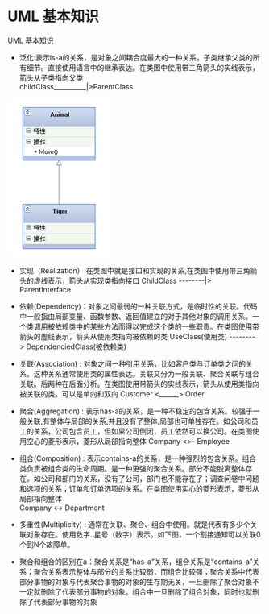 # UML 基本知识

UML 基本知识
- 泛化:表示is-a的关系，是对象之间耦合度最大的一种关系，子类继承父类的所有细节。直接使用语言中的继承表达。在类图中使用带三角箭头的实线表示，箭头从子类指向父类   
childClass__________|>ParentClass

![logo](../picture/generation2.gif)

- 实现（Realization）:在类图中就是接口和实现的关系,在类图中使用带三角箭头的虚线表示，箭头从实现类指向接口
    ChildClass --------|> ParentInterface
- 依赖(Dependency)：对象之间最弱的一种关联方式，是临时性的关联。代码中一般指由局部变量、函数参数、返回值建立的对于其他对象的调用关系。一个类调用被依赖类中的某些方法而得以完成这个类的一些职责。在类图使用带箭头的虚线表示，箭头从使用类指向被依赖的类
    UseClass(使用类) --------> DependenciedClass(被依赖类)
- 关联(Association) : 对象之间一种引用关系，比如客户类与订单类之间的关系。这种关系通常使用类的属性表达。关联又分为一般关联、聚合关联与组合关联。后两种在后面分析。在类图使用带箭头的实线表示，箭头从使用类指向被关联的类。可以是单向和双向
    Customer <______> Order
- 聚合(Aggregation) : 表示has-a的关系，是一种不稳定的包含关系。较强于一般关联,有整体与局部的关系,并且没有了整体,局部也可单独存在。如公司和员工的关系，公司包含员工，但如果公司倒闭，员工依然可以换公司。在类图使用空心的菱形表示，菱形从局部指向整体
    Company <>- Employee

- 组合(Composition) : 表示contains-a的关系，是一种强烈的包含关系。组合类负责被组合类的生命周期。是一种更强的聚合关系。部分不能脱离整体存在。如公司和部门的关系，没有了公司，部门也不能存在了；调查问卷中问题和选项的关系；订单和订单选项的关系。在类图使用实心的菱形表示，菱形从局部指向整体    
    Company <-> Department
- 多重性(Multiplicity) : 通常在关联、聚合、组合中使用。就是代表有多少个关联对象存在。使用数字..星号（数字）表示。如下图，一个割接通知可以关联0个到N个故障单。
- 聚合和组合的区别在a：聚合关系是“has-a”关系，组合关系是“contains-a”关系；聚合关系表示整体与部分的关系比较弱，而组合比较强；聚合关系中代表部分事物的对象与代表聚合事物的对象的生存期无关，一旦删除了聚合对象不一定就删除了代表部分事物的对象。组合中一旦删除了组合对象，同时也就删除了代表部分事物的对象 

